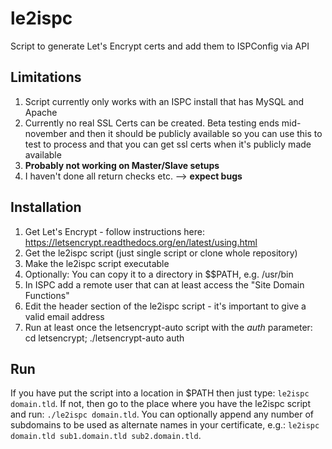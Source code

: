 # le2ispc
Script to generate Let's Encrypt certs and add them to ISPConfig via API

## Limitations

1. Script currently only works with an ISPC install that has MySQL and Apache
2. Currently no real SSL Certs can be created. Beta testing ends mid-november and then it should be publicly available
   so you can use this to test to process and that you can get ssl certs when it's publicly made available
3. **Probably not working on Master/Slave setups**
4. I haven't done all return checks etc. --> **expect bugs**

## Installation

1. Get Let's Encrypt - follow instructions here: https://letsencrypt.readthedocs.org/en/latest/using.html
2. Get the le2ispc script (just single script or clone whole repository)
3. Make the le2ispc script executable
4. Optionally: You can copy it to a directory in $$PATH, e.g. /usr/bin
5. In ISPC add a remote user that can at least access the "Site Domain Functions"
6. Edit the header section of the le2ispc script - it's important to give a valid email address
7. Run at least once the letsencrypt-auto script with the *auth* parameter: cd letsencrypt; ./letsencrypt-auto auth

## Run

If you have put the script into a location in $PATH then just type:  ```le2ispc domain.tld```.
If not, then go to the place where you have the le2ispc script and run: ```./le2ispc domain.tld```.
You can optionally append any number of subdomains to be used as alternate names in your certificate, e.g.: ```le2ispc domain.tld sub1.domain.tld sub2.domain.tld```.
